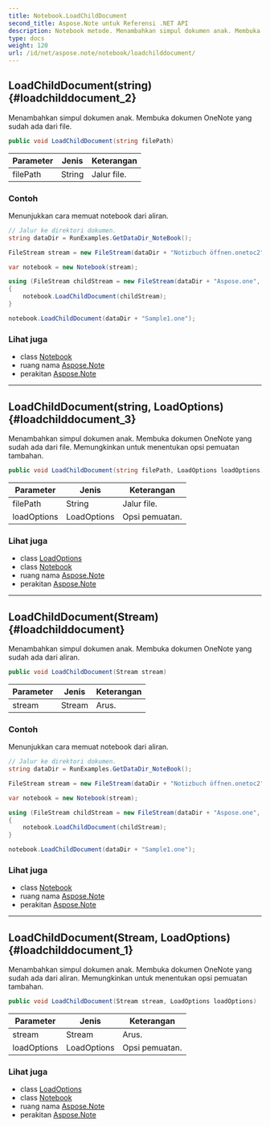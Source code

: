 ```yaml
---
title: Notebook.LoadChildDocument
second_title: Aspose.Note untuk Referensi .NET API
description: Notebook metode. Menambahkan simpul dokumen anak. Membuka dokumen OneNote yang sudah ada dari file.
type: docs
weight: 120
url: /id/net/aspose.note/notebook/loadchilddocument/
---
```

## LoadChildDocument(string) {#loadchilddocument_2}

Menambahkan simpul dokumen anak. Membuka dokumen OneNote yang sudah ada dari file.

```csharp
public void LoadChildDocument(string filePath)
```

| Parameter | Jenis | Keterangan |
| --- | --- | --- |
| filePath | String | Jalur file. |

### Contoh

Menunjukkan cara memuat notebook dari aliran.

```csharp
// Jalur ke direktori dokumen.
string dataDir = RunExamples.GetDataDir_NoteBook();

FileStream stream = new FileStream(dataDir + "Notizbuch öffnen.onetoc2", FileMode.Open);

var notebook = new Notebook(stream);

using (FileStream childStream = new FileStream(dataDir + "Aspose.one", FileMode.Open))
{
    notebook.LoadChildDocument(childStream);
}

notebook.LoadChildDocument(dataDir + "Sample1.one");
```

### Lihat juga

* class [Notebook](../)
* ruang nama [Aspose.Note](../../notebook/)
* perakitan [Aspose.Note](../../../)

---

## LoadChildDocument(string, LoadOptions) {#loadchilddocument_3}

Menambahkan simpul dokumen anak. Membuka dokumen OneNote yang sudah ada dari file. Memungkinkan untuk menentukan opsi pemuatan tambahan.

```csharp
public void LoadChildDocument(string filePath, LoadOptions loadOptions)
```

| Parameter | Jenis | Keterangan |
| --- | --- | --- |
| filePath | String | Jalur file. |
| loadOptions | LoadOptions | Opsi pemuatan. |

### Lihat juga

* class [LoadOptions](../../loadoptions/)
* class [Notebook](../)
* ruang nama [Aspose.Note](../../notebook/)
* perakitan [Aspose.Note](../../../)

---

## LoadChildDocument(Stream) {#loadchilddocument}

Menambahkan simpul dokumen anak. Membuka dokumen OneNote yang sudah ada dari aliran.

```csharp
public void LoadChildDocument(Stream stream)
```

| Parameter | Jenis | Keterangan |
| --- | --- | --- |
| stream | Stream | Arus. |

### Contoh

Menunjukkan cara memuat notebook dari aliran.

```csharp
// Jalur ke direktori dokumen.
string dataDir = RunExamples.GetDataDir_NoteBook();

FileStream stream = new FileStream(dataDir + "Notizbuch öffnen.onetoc2", FileMode.Open);

var notebook = new Notebook(stream);

using (FileStream childStream = new FileStream(dataDir + "Aspose.one", FileMode.Open))
{
    notebook.LoadChildDocument(childStream);
}

notebook.LoadChildDocument(dataDir + "Sample1.one");
```

### Lihat juga

* class [Notebook](../)
* ruang nama [Aspose.Note](../../notebook/)
* perakitan [Aspose.Note](../../../)

---

## LoadChildDocument(Stream, LoadOptions) {#loadchilddocument_1}

Menambahkan simpul dokumen anak. Membuka dokumen OneNote yang sudah ada dari aliran. Memungkinkan untuk menentukan opsi pemuatan tambahan.

```csharp
public void LoadChildDocument(Stream stream, LoadOptions loadOptions)
```

| Parameter | Jenis | Keterangan |
| --- | --- | --- |
| stream | Stream | Arus. |
| loadOptions | LoadOptions | Opsi pemuatan. |

### Lihat juga

* class [LoadOptions](../../loadoptions/)
* class [Notebook](../)
* ruang nama [Aspose.Note](../../notebook/)
* perakitan [Aspose.Note](../../../)


